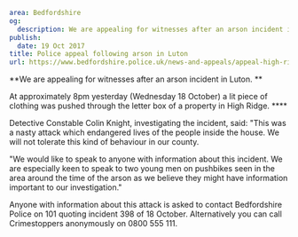 ```yaml
area: Bedfordshire
og:
  description: We are appealing for witnesses after an arson incident in Luton.
publish:
  date: 19 Oct 2017
title: Police appeal following arson in Luton
url: https://www.bedfordshire.police.uk/news-and-appeals/appeal-high-ridge-arson
```

**We are appealing for witnesses after an arson incident in Luton. **

At approximately 8pm yesterday (Wednesday 18 October) a lit piece of clothing was pushed through the letter box of a property in High Ridge. ****

Detective Constable Colin Knight, investigating the incident, said: "This was a nasty attack which endangered lives of the people inside the house. We will not tolerate this kind of behaviour in our county.

"We would like to speak to anyone with information about this incident. We are especially keen to speak to two young men on pushbikes seen in the area around the time of the arson as we believe they might have information important to our investigation."

Anyone with information about this attack is asked to contact Bedfordshire Police on 101 quoting incident 398 of 18 October. Alternatively you can call Crimestoppers anonymously on 0800 555 111.
